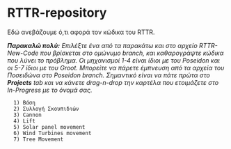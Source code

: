 # RTTR-repository
Εδώ ανεβάζουμε ό,τι αφορά τον κώδικα του RTTR.

__*Παρακαλώ πολύ:*__
*Επιλέξτε ένα από τα παρακάτω και στο αρχείο RTTR-New-Code που βρίσκεται στο ομώνυμο branch, και καθαρογράψτε κώδικα που λύνει το πρόβλημα. Οι μηχανισμοί 1-4 είναι ίδιοι με του Poseidon και οι 5-7 ίδιοι με του Groot. Μπορείτε να πάρετε έμπνευση από τα αρχεία του Ποσειδώνα στο Poseidon branch. Σημαντικό είναι να πάτε πρώτα στο __Projects__ tab και να κάνετε drag-n-drop την καρτέλα που ετοιμάζετε στο In-Progress με το όνομά σας.*
      
      1) Βάση 
      2) Συλλογή Σκουπιδιών
      3) Cannon
      4) Lift
      5) Solar panel movement
      6) Wind Turbines movement
      7) Tree Movement
